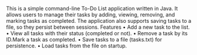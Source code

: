 This is a simple command-line To-Do List application written in Java.
It allows users to manage their tasks by adding, viewing, removing, and 
marking tasks as completed. The application also supports saving tasks 
to a file, so they persist between sessions.
Features
• Add a new task to the list.
• View all tasks with their status (completed or not).
• Remove a task by its ID.Mark a task as completed.
• Save tasks to a file (tasks.txt) for persistence.
• Load tasks from the file on startup.
